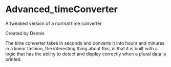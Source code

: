 # Advanced_timeConverter
A tweaked version of a normal time converter


Created by Dennis


The time converter takes in seconds and converts it into hours and minutes in a linear fashion, the interesting thing about this, is that it is built with a logic that has the ability to detect and display correctly when a plural data is printed.
